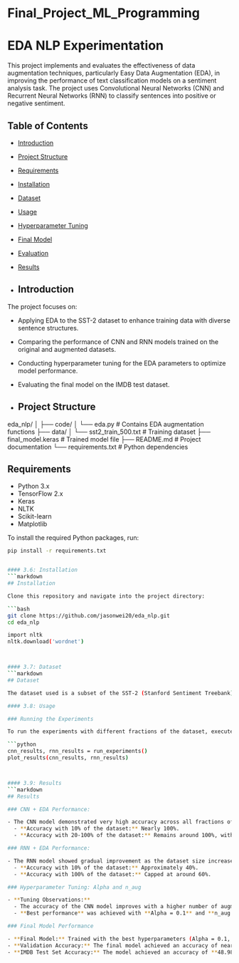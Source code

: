 # Final_Project_ML_Programming
# EDA NLP Experimentation

This project implements and evaluates the effectiveness of data augmentation techniques, particularly Easy Data Augmentation (EDA), in improving the performance of text classification models on a sentiment analysis task. The project uses Convolutional Neural Networks (CNN) and Recurrent Neural Networks (RNN) to classify sentences into positive or negative sentiment.

## Table of Contents

- [Introduction](#introduction)
- [Project Structure](#project-structure)
- [Requirements](#requirements)
- [Installation](#installation)
- [Dataset](#dataset)
- [Usage](#usage)
- [Hyperparameter Tuning](#hyperparameter-tuning)
- [Final Model](#final-model)
- [Evaluation](#evaluation)
- [Results](#results)

- ## Introduction

The project focuses on:
- Applying EDA to the SST-2 dataset to enhance training data with diverse sentence structures.
- Comparing the performance of CNN and RNN models trained on the original and augmented datasets.
- Conducting hyperparameter tuning for the EDA parameters to optimize model performance.
- Evaluating the final model on the IMDB test dataset.

- ## Project Structure

eda_nlp/
│
├── code/
│ └── eda.py # Contains EDA augmentation functions
├── data/
│ └── sst2_train_500.txt # Training dataset
├── final_model.keras # Trained model file
├── README.md # Project documentation
└── requirements.txt # Python dependencies

## Requirements

- Python 3.x
- TensorFlow 2.x
- Keras
- NLTK
- Scikit-learn
- Matplotlib

To install the required Python packages, run:
```bash
pip install -r requirements.txt


#### 3.6: Installation
```markdown
## Installation

Clone this repository and navigate into the project directory:

```bash
git clone https://github.com/jasonwei20/eda_nlp.git
cd eda_nlp

import nltk
nltk.download('wordnet')



#### 3.7: Dataset
```markdown
## Dataset

The dataset used is a subset of the SST-2 (Stanford Sentiment Treebank) dataset, which is located in the `data/` directory.

#### 3.8: Usage

### Running the Experiments

To run the experiments with different fractions of the dataset, execute the script:

```python
cnn_results, rnn_results = run_experiments()
plot_results(cnn_results, rnn_results)



#### 3.9: Results
```markdown
## Results

### CNN + EDA Performance:

- The CNN model demonstrated very high accuracy across all fractions of the dataset:
  - **Accuracy with 10% of the dataset:** Nearly 100%.
  - **Accuracy with 20-100% of the dataset:** Remains around 100%, with a slight decrease at the 100% mark.

### RNN + EDA Performance:

- The RNN model showed gradual improvement as the dataset size increased:
  - **Accuracy with 10% of the dataset:** Approximately 40%.
  - **Accuracy with 100% of the dataset:** Capped at around 60%.

### Hyperparameter Tuning: Alpha and n_aug

- **Tuning Observations:**
  - The accuracy of the CNN model improves with a higher number of augmented sentences (n_aug), especially at lower alpha values.
  - **Best performance** was achieved with **Alpha = 0.1** and **n_aug = 16**, where the model consistently reached accuracy close to 100%.

### Final Model Performance

- **Final Model:** Trained with the best hyperparameters (Alpha = 0.1, n_aug = 16).
- **Validation Accuracy:** The final model achieved an accuracy of nearly 100% on the validation set.
- **IMDB Test Set Accuracy:** The model achieved an accuracy of **48.98%** on the IMDB test set, indicating challenges in generalizing to different datasets.
